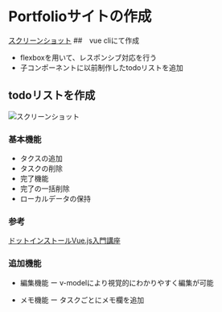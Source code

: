 # Portfolioサイトの作成
[スクリーンショット](https://i.imgur.com/heEJKP5.png)
##　vue cliにて作成

* flexboxを用いて、レスポンシブ対応を行う
* 子コンポーネントに以前制作したtodoリストを追加


## todoリストを作成
![スクリーンショット](https://i.imgur.com/WCNB4ny.png)
### 基本機能

* タクスの追加
* タスクの削除
* 完了機能
* 完了の一括削除
* ローカルデータの保持


### 参考
[ドットインストールVue.js入門講座](https://dotinstall.com/lessons/basic_vuejs_v2)


### 追加機能

* 編集機能 ー v-modelにより視覚的にわかりやすく編集が可能

* メモ機能 ー タスクごとにメモ欄を追加
